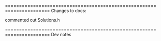 




======================================================================
Changes to docs:

commented out Solutions.h

======================================================================
Dev notes